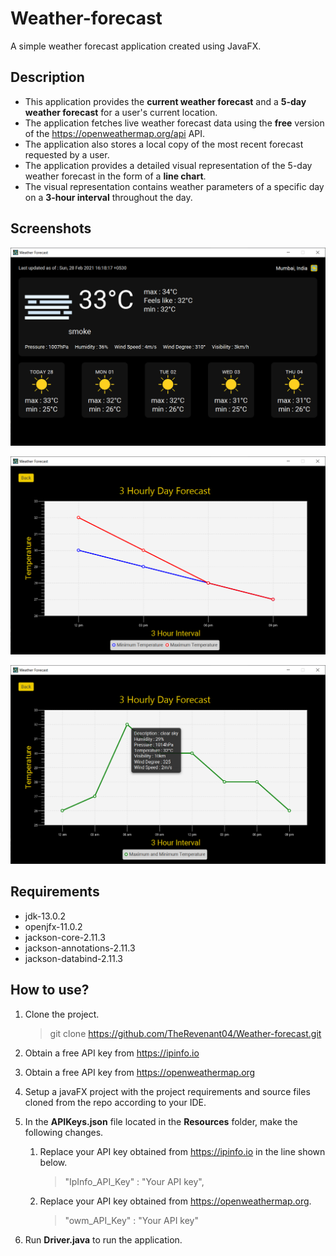 # Weather-forecast
A simple weather forecast application created using JavaFX.

## Description
* This application provides the **current weather forecast** and a **5-day weather forecast** for a user's current location.
* The application fetches live weather forecast data using the **free** version of the https://openweathermap.org/api API.
* The application also stores a local copy of the most recent forecast requested by a user.
* The application provides a detailed visual representation of the 5-day weather forecast in the form of a **line chart**.
* The visual representation contains weather parameters of a specific day on a **3-hour interval** throughout the day.

## Screenshots
![Main window](/src/Resources/Images/main.png)

![Detailed Day Forecast](/src/Resources/Images/detailed_forecast.png)

![Detailed Day Forecast Tooltip](/src/Resources/Images/detailed_forecast_tooltip.png)

## Requirements
* jdk-13.0.2
* openjfx-11.0.2
* jackson-core-2.11.3
* jackson-annotations-2.11.3
* jackson-databind-2.11.3

## How to use?
1. Clone the project.
   > git clone  https://github.com/TheRevenant04/Weather-forecast.git

1. Obtain a free API key from https://ipinfo.io

1. Obtain a free API key from https://openweathermap.org

1. Setup a javaFX project with the project requirements and source files cloned from the repo according to your IDE.

1. In the **APIKeys.json** file located in the **Resources** folder, make the following changes.
   1. Replace your API key obtained from https://ipinfo.io in the line shown below.
      > "IpInfo_API_Key" : "Your API key",
      
   1. Replace your API key obtained from https://openweathermap.org.
      > "owm_API_Key" : "Your API key"
      
1. Run **Driver.java** to run the application. 

